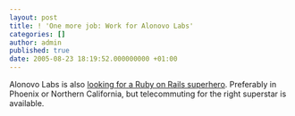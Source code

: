 ```yaml
---
layout: post
title: ! 'One more job: Work for Alonovo Labs'
categories: []
author: admin
published: true
date: 2005-08-23 18:19:52.000000000 +01:00
---
```

<p>Alonovo Labs is also <a href="http://www.alonovolabs.com/ruby.htm">looking for a Ruby on Rails superhero</a>. Preferably in Phoenix or Northern California, but telecommuting for the right superstar is available.</p>